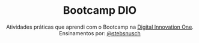<h1 align="center">Bootcamp DIO</h1>
<p align="center">Atividades práticas que aprendi com o Bootcamp na <a href="https://www.dio.me">Digital Innovation One</a>.<br>
                  Ensinamentos por: <a href="github.com/stebsnusch">@stebsnusch</a></p>
